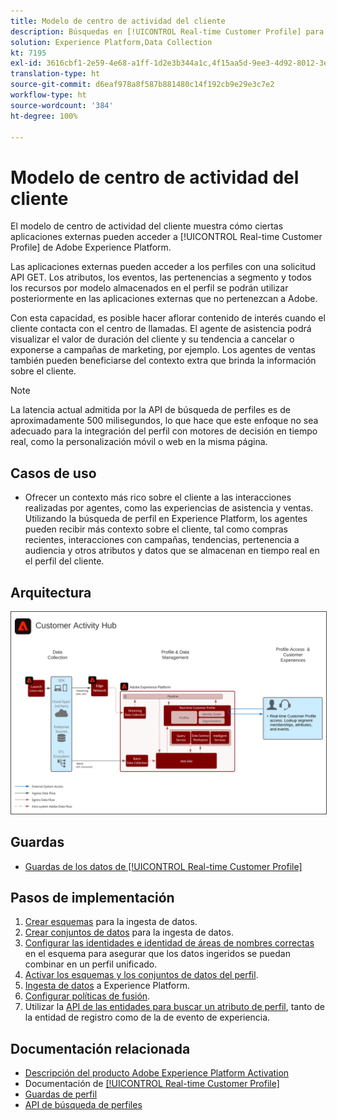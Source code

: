 ```yaml
---
title: Modelo de centro de actividad del cliente
description: Búsquedas en [!UICONTROL Real-time Customer Profile] para ofrecer contexto a los agentes de atención al cliente y ventas.
solution: Experience Platform,Data Collection
kt: 7195
exl-id: 3616cbf1-2e59-4e68-a1ff-1d2e3b344a1c,4f15aa5d-9ee3-4d92-8012-3e2f0c0d615f
translation-type: ht
source-git-commit: d6eaf978a8f587b881480c14f192cb9e29e3c7e2
workflow-type: ht
source-wordcount: '384'
ht-degree: 100%

---
```


# Modelo de centro de actividad del cliente

El modelo de centro de actividad del cliente muestra cómo ciertas aplicaciones externas pueden acceder a [!UICONTROL Real-time Customer Profile] de Adobe Experience Platform.

Las aplicaciones externas pueden acceder a los perfiles con una solicitud API GET. Los atributos, los eventos, las pertenencias a segmento y todos los recursos por modelo almacenados en el perfil se podrán utilizar posteriormente en las aplicaciones externas que no pertenezcan a Adobe.

Con esta capacidad, es posible hacer aflorar contenido de interés cuando el cliente contacta con el centro de llamadas. El agente de asistencia podrá visualizar el valor de duración del cliente y su tendencia a cancelar o exponerse a campañas de marketing, por ejemplo. Los agentes de ventas también pueden beneficiarse del contexto extra que brinda la información sobre el cliente.

>[!NOTE]
>
>La latencia actual admitida por la API de búsqueda de perfiles es de aproximadamente 500 milisegundos, lo que hace que este enfoque no sea adecuado para la integración del perfil con motores de decisión en tiempo real, como la personalización móvil o web en la misma página.

## Casos de uso

* Ofrecer un contexto más rico sobre el cliente a las interacciones realizadas por agentes, como las experiencias de asistencia y ventas. Utilizando la búsqueda de perfil en Experience Platform, los agentes pueden recibir más contexto sobre el cliente, tal como compras recientes, interacciones con campañas, tendencias, pertenencia a audiencia y otros atributos y datos que se almacenan en tiempo real en el perfil del cliente.

## Arquitectura

<img src="assets/customer_activity_hub.svg" alt="Arquitectura de referencia para el modelo de centro de actividad del cliente" style="border:1px solid #4a4a4a" />


## Guardas

* [Guardas de los datos de [!UICONTROL Real-time Customer Profile]](https://experienceleague.adobe.com/docs/experience-platform/profile/guardrails.html?lang=es)

## Pasos de implementación

1. [Crear esquemas](https://experienceleague.adobe.com/docs/platform-learn/tutorials/schemas/create-a-schema.html?lang=es) para la ingesta de datos.
1. [Crear conjuntos de datos](https://experienceleague.adobe.com/docs/platform-learn/tutorials/data-ingestion/create-datasets-and-ingest-data.html?lang=es) para la ingesta de datos.
1. [Configurar las identidades e identidad de áreas de nombres correctas](https://experienceleague.adobe.com/docs/platform-learn/tutorials/identities/label-ingest-and-verify-identity-data.html?lang=es) en el esquema para asegurar que los datos ingeridos se puedan combinar en un perfil unificado.
1. [Activar los esquemas y los conjuntos de datos del perfil](https://experienceleague.adobe.com/docs/platform-learn/tutorials/profiles/bring-data-into-the-real-time-customer-profile.html?lang=es).
1. [Ingesta de datos](https://experienceleague.adobe.com/?recommended=ExperiencePlatform-D-1-2020.1.dataingestion&amp;lang=es) a Experience Platform.
1. [Configurar políticas de fusión](https://experienceleague.adobe.com/docs/platform-learn/tutorials/profiles/create-merge-policies.html?lang=es).
1. Utilizar la [API de las entidades para buscar un atributo de perfil](https://experienceleague.adobe.com/docs/experience-platform/profile/api/entities.html?lang=es), tanto de la entidad de registro como de la de evento de experiencia.

## Documentación relacionada

* [Descripción del producto Adobe Experience Platform Activation](https://helpx.adobe.com/es/legal/product-descriptions/adobe-experience-platform0.html)
* Documentación de [[!UICONTROL Real-time Customer Profile]](https://experienceleague.adobe.com/docs/experience-platform/profile/home.html?lang=es)
* [Guardas de perfil](https://experienceleague.adobe.com/docs/experience-platform/profile/guardrails.html?lang=es)
* [API de búsqueda de perfiles](https://www.adobe.io/apis/experienceplatform/home/api-reference.html)
